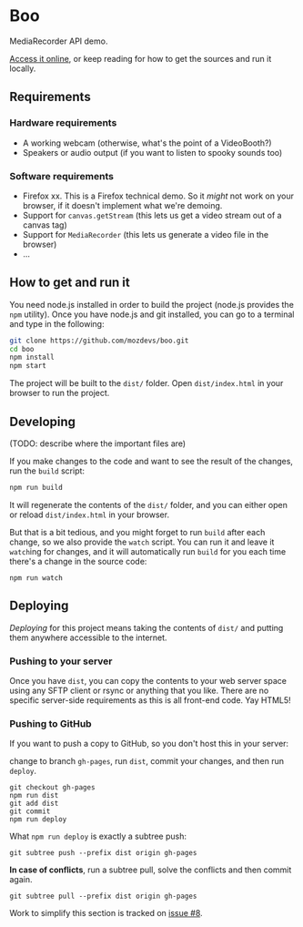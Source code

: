 # Boo

MediaRecorder API demo.

[Access it online](http://mozdevs.github.io/boo/), or keep reading for how to get the sources and run it locally.

## Requirements

### Hardware requirements

* A working webcam (otherwise, what's the point of a VideoBooth?)
* Speakers or audio output (if you want to listen to spooky sounds too)

### Software requirements

* Firefox xx. This is a Firefox technical demo. So it *might* not work on your browser, if it doesn't implement what we're demoing.
* Support for `canvas.getStream` (this lets us get a video stream out of a canvas tag)
* Support for `MediaRecorder` (this lets us generate a video file in the browser)
* ... <!-- TODO what else? Any about:config setting? -->

## How to get and run it

You need node.js installed in order to build the project (node.js provides the `npm` utility). Once you have node.js and git installed, you can go to a terminal and type in the following:

```bash
git clone https://github.com/mozdevs/boo.git
cd boo
npm install
npm start
```

The project will be built to the `dist/` folder. Open `dist/index.html` in your browser to run the project.

## Developing

(TODO: describe where the important files are)

If you make changes to the code and want to see the result of the changes, run the `build` script:

```bash
npm run build
```

It will regenerate the contents of the `dist/` folder, and you can either open or reload `dist/index.html` in your browser.

<!--
TODO: dist is using sh. We shouldn't make assumptions about people's environments. Developers using Windows can't run this unless they install Cygwin, etc.

To compile a distribution version, just run `dist`, which in turn will run `build`:

```
npm run dist
```
-->

But that is a bit tedious, and you might forget to run `build` after each change, so we also provide the `watch` script. You can run it and leave it `watch`ing for changes, and it will automatically run `build` for you each time there's a change in the source code:

```
npm run watch
```

## Deploying

*Deploying* for this project means taking the contents of `dist/` and putting them anywhere accessible to the internet.

### Pushing to your server

Once you have `dist`, you can copy the contents to your web server space using any SFTP client or rsync or anything that you like. There are no specific server-side requirements as this is all front-end code. Yay HTML5!

### Pushing to GitHub

If you want to push a copy to GitHub, so you don't host this in your server:

change to branch `gh-pages`, run `dist`, commit your changes, and then run `deploy`.

```
git checkout gh-pages
npm run dist
git add dist
git commit
npm run deploy
```

What `npm run deploy` is exactly a subtree push:

```
git subtree push --prefix dist origin gh-pages
```

**In case of conflicts**, run a subtree pull, solve the conflicts and then commit again.

```
git subtree pull --prefix dist origin gh-pages
```

Work to simplify this section is tracked on [issue #8](https://github.com/mozdevs/boo/issues/8).
